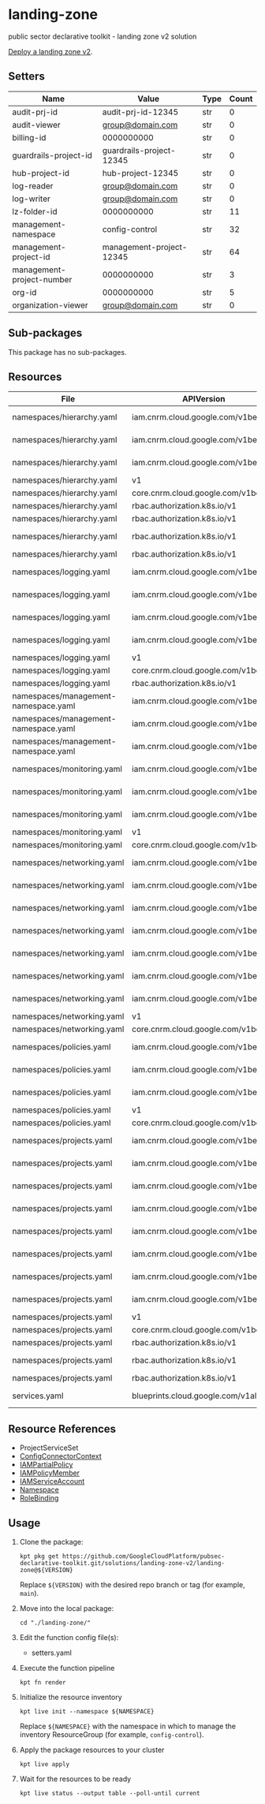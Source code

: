 <!-- BEGINNING OF PRE-COMMIT-BLUEPRINT DOCS HOOK:TITLE -->
# landing-zone


<!-- END OF PRE-COMMIT-BLUEPRINT DOCS HOOK:TITLE -->
<!-- BEGINNING OF PRE-COMMIT-BLUEPRINT DOCS HOOK:BODY -->
public sector declarative toolkit - landing zone v2 solution

[Deploy a landing zone v2](../../docs/landing-zone-v2/README.md).

## Setters

|           Name            |          Value           | Type | Count |
|---------------------------|--------------------------|------|-------|
| audit-prj-id              | audit-prj-id-12345       | str  |     0 |
| audit-viewer              | group@domain.com         | str  |     0 |
| billing-id                |               0000000000 | str  |     0 |
| guardrails-project-id     | guardrails-project-12345 | str  |     0 |
| hub-project-id            | hub-project-12345        | str  |     0 |
| log-reader                | group@domain.com         | str  |     0 |
| log-writer                | group@domain.com         | str  |     0 |
| lz-folder-id              |               0000000000 | str  |    11 |
| management-namespace      | config-control           | str  |    32 |
| management-project-id     | management-project-12345 | str  |    64 |
| management-project-number |               0000000000 | str  |     3 |
| org-id                    |               0000000000 | str  |     5 |
| organization-viewer       | group@domain.com         | str  |     0 |

## Sub-packages

This package has no sub-packages.

## Resources

|                 File                 |              APIVersion              |          Kind          |                                 Name                                 |   Namespace    |
|--------------------------------------|--------------------------------------|------------------------|----------------------------------------------------------------------|----------------|
| namespaces/hierarchy.yaml            | iam.cnrm.cloud.google.com/v1beta1    | IAMServiceAccount      | hierarchy-sa                                                         | config-control |
| namespaces/hierarchy.yaml            | iam.cnrm.cloud.google.com/v1beta1    | IAMPolicyMember        | hierarchy-sa-folderadmin-permissions                                 | config-control |
| namespaces/hierarchy.yaml            | iam.cnrm.cloud.google.com/v1beta1    | IAMPartialPolicy       | hierarchy-sa-workload-identity-binding                               | config-control |
| namespaces/hierarchy.yaml            | v1                                   | Namespace              | hierarchy                                                            |                |
| namespaces/hierarchy.yaml            | core.cnrm.cloud.google.com/v1beta1   | ConfigConnectorContext | configconnectorcontext.core.cnrm.cloud.google.com                    | hierarchy      |
| namespaces/hierarchy.yaml            | rbac.authorization.k8s.io/v1         | RoleBinding            | allow-hierarchy-resource-reference-from-projects                     | hierarchy      |
| namespaces/hierarchy.yaml            | rbac.authorization.k8s.io/v1         | RoleBinding            | allow-hierarchy-resource-reference-from-policies                     | hierarchy      |
| namespaces/hierarchy.yaml            | rbac.authorization.k8s.io/v1         | RoleBinding            | allow-hierarchy-resource-reference-from-config-control               | hierarchy      |
| namespaces/hierarchy.yaml            | rbac.authorization.k8s.io/v1         | RoleBinding            | allow-folders-resource-reference-to-logging                          | hierarchy      |
| namespaces/logging.yaml              | iam.cnrm.cloud.google.com/v1beta1    | IAMServiceAccount      | logging-sa                                                           | config-control |
| namespaces/logging.yaml              | iam.cnrm.cloud.google.com/v1beta1    | IAMPolicyMember        | logging-sa-logadmin-permissions                                      | config-control |
| namespaces/logging.yaml              | iam.cnrm.cloud.google.com/v1beta1    | IAMPolicyMember        | logging-sa-bigqueryadmin-permissions                                 | config-control |
| namespaces/logging.yaml              | iam.cnrm.cloud.google.com/v1beta1    | IAMPartialPolicy       | logging-sa-workload-identity-binding                                 | config-control |
| namespaces/logging.yaml              | v1                                   | Namespace              | logging                                                              |                |
| namespaces/logging.yaml              | core.cnrm.cloud.google.com/v1beta1   | ConfigConnectorContext | configconnectorcontext.core.cnrm.cloud.google.com                    | logging        |
| namespaces/logging.yaml              | rbac.authorization.k8s.io/v1         | RoleBinding            | allow-logging-resource-reference-from-projects                       | logging        |
| namespaces/management-namespace.yaml | iam.cnrm.cloud.google.com/v1beta1    | IAMPolicyMember        | config-control-sa-orgroleadmin-permissions                           | config-control |
| namespaces/management-namespace.yaml | iam.cnrm.cloud.google.com/v1beta1    | IAMPolicyMember        | config-control-sa-management-project-editor-permissions              | config-control |
| namespaces/management-namespace.yaml | iam.cnrm.cloud.google.com/v1beta1    | IAMPolicyMember        | config-control-sa-management-project-serviceaccountadmin-permissions | config-control |
| namespaces/monitoring.yaml           | iam.cnrm.cloud.google.com/v1beta1    | IAMServiceAccount      | metrics-sa                                                           | config-control |
| namespaces/monitoring.yaml           | iam.cnrm.cloud.google.com/v1beta1    | IAMPolicyMember        | metrics-writer-permissions                                           | config-control |
| namespaces/monitoring.yaml           | iam.cnrm.cloud.google.com/v1beta1    | IAMPartialPolicy       | metrics-sa-workload-identity-binding                                 | config-control |
| namespaces/monitoring.yaml           | v1                                   | Namespace              | monitoring                                                           |                |
| namespaces/monitoring.yaml           | core.cnrm.cloud.google.com/v1beta1   | ConfigConnectorContext | configconnectorcontext.core.cnrm.cloud.google.com                    | monitoring     |
| namespaces/networking.yaml           | iam.cnrm.cloud.google.com/v1beta1    | IAMServiceAccount      | networking-sa                                                        | config-control |
| namespaces/networking.yaml           | iam.cnrm.cloud.google.com/v1beta1    | IAMPolicyMember        | networking-sa-networkadmin-permissions                               | config-control |
| namespaces/networking.yaml           | iam.cnrm.cloud.google.com/v1beta1    | IAMPolicyMember        | networking-sa-security-permissions                                   | config-control |
| namespaces/networking.yaml           | iam.cnrm.cloud.google.com/v1beta1    | IAMPolicyMember        | networking-sa-dns-permissions                                        | config-control |
| namespaces/networking.yaml           | iam.cnrm.cloud.google.com/v1beta1    | IAMPolicyMember        | networking-sa-service-control-permissions                            | config-control |
| namespaces/networking.yaml           | iam.cnrm.cloud.google.com/v1beta1    | IAMPolicyMember        | networking-sa-xpnadmin-permissions                                   | config-control |
| namespaces/networking.yaml           | iam.cnrm.cloud.google.com/v1beta1    | IAMPartialPolicy       | networking-sa-workload-identity-binding                              | config-control |
| namespaces/networking.yaml           | v1                                   | Namespace              | networking                                                           |                |
| namespaces/networking.yaml           | core.cnrm.cloud.google.com/v1beta1   | ConfigConnectorContext | configconnectorcontext.core.cnrm.cloud.google.com                    | networking     |
| namespaces/policies.yaml             | iam.cnrm.cloud.google.com/v1beta1    | IAMServiceAccount      | policies-sa                                                          | config-control |
| namespaces/policies.yaml             | iam.cnrm.cloud.google.com/v1beta1    | IAMPolicyMember        | policies-sa-orgpolicyadmin-permissions                               | config-control |
| namespaces/policies.yaml             | iam.cnrm.cloud.google.com/v1beta1    | IAMPartialPolicy       | policies-sa-workload-identity-binding                                | config-control |
| namespaces/policies.yaml             | v1                                   | Namespace              | policies                                                             |                |
| namespaces/policies.yaml             | core.cnrm.cloud.google.com/v1beta1   | ConfigConnectorContext | configconnectorcontext.core.cnrm.cloud.google.com                    | policies       |
| namespaces/projects.yaml             | iam.cnrm.cloud.google.com/v1beta1    | IAMServiceAccount      | projects-sa                                                          | config-control |
| namespaces/projects.yaml             | iam.cnrm.cloud.google.com/v1beta1    | IAMPolicyMember        | projects-sa-projectiamadmin-permissions                              | config-control |
| namespaces/projects.yaml             | iam.cnrm.cloud.google.com/v1beta1    | IAMPolicyMember        | projects-sa-projectcreator-permissions                               | config-control |
| namespaces/projects.yaml             | iam.cnrm.cloud.google.com/v1beta1    | IAMPolicyMember        | projects-sa-projectmover-permissions                                 | config-control |
| namespaces/projects.yaml             | iam.cnrm.cloud.google.com/v1beta1    | IAMPolicyMember        | projects-sa-projectdeleter-permissions                               | config-control |
| namespaces/projects.yaml             | iam.cnrm.cloud.google.com/v1beta1    | IAMPolicyMember        | projects-sa-serviceusageadmin-permissions                            | config-control |
| namespaces/projects.yaml             | iam.cnrm.cloud.google.com/v1beta1    | IAMPolicyMember        | projects-sa-billinguser-permissions                                  | config-control |
| namespaces/projects.yaml             | iam.cnrm.cloud.google.com/v1beta1    | IAMPartialPolicy       | projects-sa-workload-identity-binding                                | config-control |
| namespaces/projects.yaml             | v1                                   | Namespace              | projects                                                             |                |
| namespaces/projects.yaml             | core.cnrm.cloud.google.com/v1beta1   | ConfigConnectorContext | configconnectorcontext.core.cnrm.cloud.google.com                    | projects       |
| namespaces/projects.yaml             | rbac.authorization.k8s.io/v1         | RoleBinding            | allow-projects-resource-reference-from-logging                       | projects       |
| namespaces/projects.yaml             | rbac.authorization.k8s.io/v1         | RoleBinding            | allow-projects-resource-reference-from-networking                    | projects       |
| namespaces/projects.yaml             | rbac.authorization.k8s.io/v1         | RoleBinding            | allow-projects-resource-reference-from-policies                      | projects       |
| services.yaml                        | blueprints.cloud.google.com/v1alpha1 | ProjectServiceSet      | management-project-id                                                | config-control |

## Resource References

- ProjectServiceSet
- [ConfigConnectorContext](https://cloud.google.com/config-connector/docs/how-to/advanced-install#addon-configuring)
- [IAMPartialPolicy](https://cloud.google.com/config-connector/docs/reference/resource-docs/iam/iampartialpolicy)
- [IAMPolicyMember](https://cloud.google.com/config-connector/docs/reference/resource-docs/iam/iampolicymember)
- [IAMServiceAccount](https://cloud.google.com/config-connector/docs/reference/resource-docs/iam/iamserviceaccount)
- [Namespace](https://kubernetes.io/docs/reference/generated/kubernetes-api/v1.22/#namespace-v1-core)
- [RoleBinding](https://kubernetes.io/docs/reference/generated/kubernetes-api/v1.22/#rolebinding-v1-rbac-authorization-k8s-io)

## Usage

1.  Clone the package:
    ```shell
    kpt pkg get https://github.com/GoogleCloudPlatform/pubsec-declarative-toolkit.git/solutions/landing-zone-v2/landing-zone@${VERSION}
    ```
    Replace `${VERSION}` with the desired repo branch or tag
    (for example, `main`).

1.  Move into the local package:
    ```shell
    cd "./landing-zone/"
    ```

1.  Edit the function config file(s):
    - setters.yaml

1.  Execute the function pipeline
    ```shell
    kpt fn render
    ```

1.  Initialize the resource inventory
    ```shell
    kpt live init --namespace ${NAMESPACE}
    ```
    Replace `${NAMESPACE}` with the namespace in which to manage
    the inventory ResourceGroup (for example, `config-control`).

1.  Apply the package resources to your cluster
    ```shell
    kpt live apply
    ```

1.  Wait for the resources to be ready
    ```shell
    kpt live status --output table --poll-until current
    ```

<!-- END OF PRE-COMMIT-BLUEPRINT DOCS HOOK:BODY -->